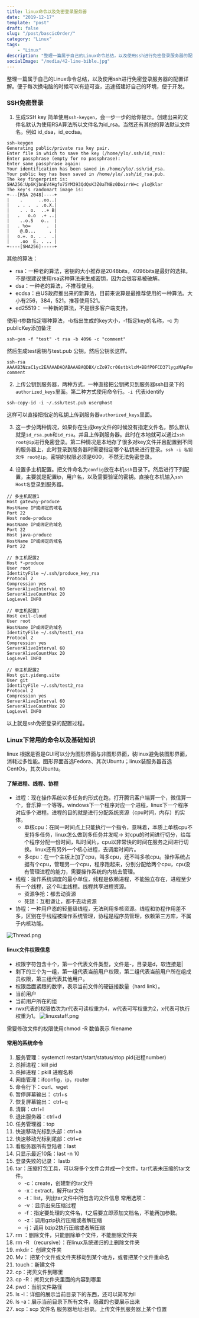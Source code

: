 ```yaml
---
title: linux命令以及免密登录服务器
date: "2019-12-17"
template: "post"
draft: false
slug: "/post/bascicOrder/"
category: "Linux"
tags: 
    - "Linux"
description: "整理一篇属于自己的Linux命令总结，以及使用ssh进行免密登录服务器的配置详解。便于每次换电脑的时候可以有迹可查，迅速搭建好自己的环境，便于开发。"
socialImage: "/media/42-line-bible.jpg"
---
```


整理一篇属于自己的Linux命令总结，以及使用ssh进行免密登录服务器的配置详解。便于每次换电脑的时候可以有迹可查，迅速搭建好自己的环境，便于开发。

### SSH免密登录
1.  生成SSH key 简单使用`ssh-keygen`，会一步一步的给你提示。创建出来的文件名默认为使用RSA算法所以文件名为id_rsa。当然还有其他的算法默认文件名。例如 id_dsa，id_ecdsa。  

```
ssh-keygen
Generating public/private rsa key pair.
Enter file in which to save the key (/home/ylo/.ssh/id_rsa): 
Enter passphrase (empty for no passphrase): 
Enter same passphrase again: 
Your identification has been saved in /home/ylo/.ssh/id_rsa.
Your public key has been saved in /home/ylo/.ssh/id_rsa.pub.
The key fingerprint is:
SHA256:Up6KjbnEV4Hgfo75YM393QdQsK3Z0aTNBz0DoirrW+c ylo@klar
The key's randomart image is:
+---[RSA 2048]----+
|    .      ..oo..|
|   . . .  . .o.X.|
|    . . o.  ..+ B|
|   .   o.o  .+ ..|
|    ..o.S   o..  |
|   . %o=      .  |
|    @.B...     . |
|   o.=. o. . .  .|
|    .oo  E. . .. |
+----[SHA256]-----+
```
其他的算法：   
- rsa：一种老的算法，密钥的大小推荐是2048bits，4096bits是最好的选择。不是很建议使用rsa这种算法来生成密钥，因为会很容易被破解。
- dsa：一种老的算法，不推荐使用。
- ecdsa：由US政府推出来的新算法，目前来说算是最推荐使用的一种算法。大小有256，384，521。推荐使用521。
- ed25519： 一种新的算法，不是很多客户端支持。

使用-t参数指定哪种算法，-b指出生成的key大小，-f指定key的名称，-c 为publicKey添加备注
```
ssh-gen -f "test" -t rsa -b 4096 -c "comment"
```
 然后生成test密钥与test.pub 公钥。然后公钥长这样。
```
ssh-rsa AAAAB3NzaC1yc2EAAAADAQABAAABAQDBX/cZo97cr06stbklxM+BBfP0FCD37lygzMApFmvi2Lcj+V/6tQeSvdcfLCYn6XPzSWXTa5zIx/hHxVJnp8/sKrrwoCAf4FWQKDW4AKnFBtU/coqhqV1TAfEDS/q8O8PdOvCiPuKlYUnLjQGQWRwpD93N7VWUOUrE4Wynbu/sY472Yjoq3AlzqIEvh9dVe+va6eCI1TJCEIrhqsXKXqmGgtQWl0vfUSB04jHMLEFTZ+b0slB47Wm5EUPXqYf+G6+HntSrGQPeRQtiGBGtRTxlqjuhGGVVCVgBo92mOkMuQlXfK1QarnTnQeLRgon7Dkqs+pFmNGfwJ38FQb5qcjHr comment
```

2. 上传公钥到服务器，两种方式，一种直接把公钥拷贝到服务器ssh目录下的`authorized_keys`里面。第二种方式使用命令行。`-i `代表identify
``` 
ssh-copy-id -i ~/.ssh/test.pub user@host
```
这样可以直接把指定的私钥上传到服务器`authorized_keys`里面。

3.  这一步分两种情况，如果你在生成key文件的时候没有指定文件名，那么默认就是`id_rsa.pub`和`id_rsa`。并且上传到服务器。此时在本地就可以通过`ssh root@ip`进行免密登录。第二种情况是本地存了很多对key文件并且配置到不同的服务器上，此时登录到服务器时需要指定哪个私钥来进行登录。`ssh -i 私钥文件 root@ip`。密钥的权限必须是600，
不然无法免密登录。   

4.  设置多主机配置。把文件命名为`config`放在本机`ssh`目录下。然后进行下列配置，主要就是配置ip，用户名，以及需要验证的密钥。直接在本机输入`ssh Host名`登录到服务器。
```
// 多主机配置1
Host gateway-produce
HostName IP或绑定的域名
Port 22
Host node-produce
HostName IP或绑定的域名
Port 22
Host java-produce
HostName IP或绑定的域名
Port 22
```
```
// 多主机配置2
Host *-produce
User root
IdentityFile ~/.ssh/produce_key_rsa
Protocol 2
Compression yes
ServerAliveInterval 60
ServerAliveCountMax 20
LogLevel INFO
```
```
// 单主机配置1
Host evil-cloud
User root
HostName IP或绑定的域名
IdentityFile ~/.ssh/test1_rsa
Protocol 2
Compression yes
ServerAliveInterval 60
ServerAliveCountMax 20
LogLevel INFO
```
```
// 单主机配置2
Host git.yideng.site
User git
IdentityFile ~/.ssh/test2_rsa
Protocol 2
Compression yes
ServerAliveInterval 60
ServerAliveCountMax 20
LogLevel INFO
```
以上就是ssh免密登录的配置过程。

### Linux下常用的命令以及基础知识
linux 根据是否是GUI可以分为图形界面与非图形界面，装linux避免装图形界面，消耗过多性能。图形界面首选Fedora、其次Ubuntu；linux装服务器首选CentOs，其次Ubuntu。

#### 了解进程、线程、协程
-   进程：现在操作系统以多任务的形式在跑，打开腾讯客户端算一个，微信算一个，音乐算一个等等。windows下一个程序对应一个进程，linux下一个程序对应多个进程。进程的目的就是进行分配系统资源（cpu时间，内存）的实体。
    * 单核cpu：在同一时间点上只能执行一个指令，意味着，本质上单核cpu不支持多任务，linux怎么做到多任务并发呢-> 对cpu的时间进行切分，给每个程序分配一份时间，叫时间片，cpu以非常快的时间在服务之间进行切换。linux还有另外一个核心进程，去调度时间片。
    * 多cpu：在一个主板上加了cpu，叫多cpu，还不叫多核cpu。操作系统占据有个cpu，管理另一个cpu，程序跑起来，分别分配给两个cpu，cpu没有管理进程的能力，需要操作系统的内核去管理。
-   线程：操作系统调度的最小单位，线程是依赖进程，不能独立存在，进程至少有一个线程，这个叫主线程。线程共享进程资源。
    * 资源争抢：都去动资源
    * 死锁：互相谦让，都不去动资源
-   协程：一种用户态的轻量级线程，无法利用多核资源。线程和协程作用差不多，区别在于线程被操作系统管理，协程是程序员管理，依赖第三方库，不属于内核功能。

![Thread.png](/media/thread.png)

#### linux文件权限信息
- 权限字符包含十个，第一个代表文件类型，文件是-，目录是d，软连接是|
- 剩下的三个为一组，第一组代表当前用户权限，第二组代表当前用户所在组成员权限，第三组代表其他用户。
- 权限后面紧跟的数字，表示当前文件的硬链接数量（hard link）。
- 当前用户
- 当前用户所在的组  
- rwx代表的权限依次为r代表可读权重为4，w代表可写权重为2，x代表可执行权重为1。
![linuxstaff.png](/media/linuxstaff.png)

需要修改文件的权限使用chmod -R 数值表示 filename

#### 常用的系统命令
1.  服务管理：systemctl restart/start/status/stop pid(进程number)
2.  杀掉进程：kill pid
3.  杀掉进程：pkill 进程名称
4.  网络管理：ifconfig，ip，router
5.  命令行下：curl、wget
6.  暂停屏幕输出： ctrl+s
7.  恢复屏幕输出： ctrl+q
8.  清屏：ctrl+l
9.  退出服务器：ctrl+d
9.  任务管理器：top
10.  快速移动光标到头部：ctrl+a
11.  快速移动光标到尾部：ctrl+e
12. 看服务器所有登陆者：last 
13. 只显示最近10条：last -n 10
14. 登录失败的记录： lastb
15. tar：压缩打包工具，可以将多个文件合并成一个文件。tar代表未压缩的tar文件。   
    * -c：create，创建新的tar文件
    * -x：extract，解开tar文件
    * -t：list，列出tar文件中所包含的文件信息
            常用选项：
    * -v：显示出来压缩过程
    * -f：指定要处理的文件名，f之后要立即添加文档名，不能再加参数。
    * -z：调用gzip执行压缩或者解压缩
    * -j：调用 bzip2执行压缩或者解压缩
16. rm ：删除文件，只能删除单个文件，不能删除文件夹
17. rm -R （recursive）：在linux系统递归的上删除文件夹 
18. mkdir： 创建文件夹
19. Mv： 把某个文件或文件夹移动到某个地方，或者把某个文件重命名
20. touch：新建文件
21. cp：拷贝文件到哪里
22. cp -R：拷贝文件夹里面的内容到哪里
23. pwd：当前文件路径
24. ls -l：详细的展示当前目录下的东西，还可以简写为ll
25. ls -a：展示当前目录下所有文件，隐藏的也要展示出来
26. scp：scp 文件名 服务器地址:目录。上传文件到服务器上某个位置